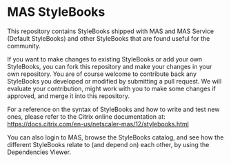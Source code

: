 # MAS StyleBooks


This repository contains StyleBooks shipped with MAS and MAS Service (Default StyleBooks) and other StyleBooks that are found useful for the community.

If you want to make changes to existing StyleBooks or add your own StyleBooks, you can fork this repository and make your changes in your own repository. You are of course welcome to contribute back any StyleBooks you developed or modified by submitting a pull request. We will evaluate your contribution, might work with you to make some changes if approved, and merge it into this repository.
 
For a reference on the syntax of StyleBooks and how to write and test new ones, please refer to the Citrix online documentation at: https://docs.citrix.com/en-us/netscaler-mas/12/stylebooks.html

You can also login to MAS, browse the StyleBooks catalog, and see how the different StyleBooks relate to (and depend on) each other, by using the Dependencies Viewer. 
